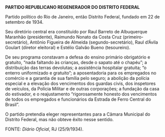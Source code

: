 **PARTIDO REPUBLICANO REGENERADOR DO DISTRITO FEDERAL**

Partido político do Rio de Janeiro, então Distrito Federal, fundado em
22 de setembro de 1934.

Seu diretório central era constituído por Raul Barreto de Albuquerque
Maranhão (presidente), Raimundo Nonato da Costa Cruz
(primeiro-secretário), Antônio Figueira de Almeida (segundo-secretário),
Raul d’Ávila Goulart (diretor eleitoral) e Estélio Galvão Bueno
(tesoureiro).

De seu programa constavam a defesa do ensino primário obrigatório e
gratuito, “nada faltando às crianças, desde o sapato até o chapéu”; a
distribuição das terras devolutas; a assistência hospitalar gratuita; “o
enterro uniformizado e gratuito”; a aposentadoria para os empregados no
comércio e a garantia de sua família pelo seguro; a abolição da polícia
especial e a elevação dos vencimentos dos guardas civis, dos inspetores
de veículos, da Polícia Militar e de outras corporações; a fundação da
casa do estivador, e o reajustamento “rigorosamente honesto dos
vencimentos de todos os empregados e funcionários da Estrada de Ferro
Central do Brasil”.

O partido pretendia eleger representantes para a Câmara Municipal do
Distrito Federal, mas não obteve êxito nesse sentido.

FONTE: *Diário Oficial*, RJ (25/9/1934).
